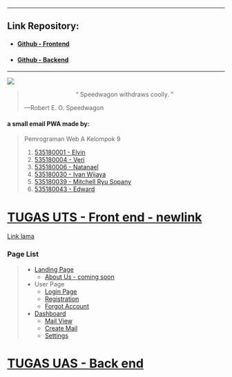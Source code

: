 ***
## Link Repository:
* #### [Github - Frontend](https://github.com/A-WebProgramming-Kelompok-9/EmailFrontend)
* #### [Github - Backend](https://github.com/A-WebProgramming-Kelompok-9/EmailBackend)
***

![](src/assets/Speedwagon.jpg)

> <center>“ Speedwagon withdraws coolly. ”</center>
>
> —Robert E. O. Speedwagon

#### a small email PWA made by:

> Pemrograman Web A Kelompok 9
>
> 1. [535180001 - Elvin](https://github.com/orgs/A-WebProgramming-Kelompok-9/people/535180001)
> 2. [535180004 - Veri](https://github.com/orgs/A-WebProgramming-Kelompok-9/people/Veri9)
> 3. [535180006 - Natanael](https://github.com/orgs/A-WebProgramming-Kelompok-9/people/Natanael535180006)
> 4. [535180030 - Ivan Wijaya](https://github.com/orgs/A-WebProgramming-Kelompok-9/people/yuriko192)
> 5. [535180039 - Mitchell Ryu Sopany](https://github.com/orgs/A-WebProgramming-Kelompok-9/people/Kudryavkax)
> 6. [535180043 - Edward](https://github.com/orgs/A-WebProgramming-Kelompok-9/people/ED535180043)

# [TUGAS UTS - Front end - newlink](https://speedwagonmail.netlify.app/#/)

[Link lama](https://speedmail.netlify.app/)

### Page List

> - [Landing Page](https://speedwagonmail.netlify.app/#/)
>    - [About Us - coming soon](https://speedwagonmail.netlify.app/#/)
>  - User Page
>    - [Login Page](https://speedwagonmail.netlify.app/#/user/login)
>    - [Registration](https://speedwagonmail.netlify.app/#/User/Register/)
>    - [Forgot Account](https://speedwagonmail.netlify.app/#/User/Forget/)
> - [Dashboard](https://speedwagonmail.netlify.app/#/Dashboard/0)
>   - [Mail View](https://speedwagonmail.netlify.app/#/Dashboard/0/View/0)
>   - [Create Mail](https://speedwagonmail.netlify.app/#/Dashboard/0/Create/)
>   - [Settings](https://speedwagonmail.netlify.app/#/Dashboard/0/Settings/)

# [TUGAS UAS - Back end](https://speedwagonmailback.herokuapp.com)
